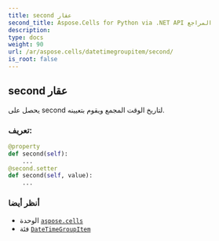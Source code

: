 ```yaml
---
title: second عقار
second_title: Aspose.Cells for Python via .NET API المراجع
description:
type: docs
weight: 90
url: /ar/aspose.cells/datetimegroupitem/second/
is_root: false
---
```

##  second عقار

يحصل على second لتاريخ الوقت المجمع ويقوم بتعيينه.
###  تعريف:
```python
@property
def second(self):
    ...
@second.setter
def second(self, value):
    ...
```

###  أنظر أيضا
* الوحدة [`aspose.cells`](../../)
* فئة [`DateTimeGroupItem`](/cells/python-net/ar/aspose.cells/datetimegroupitem)
